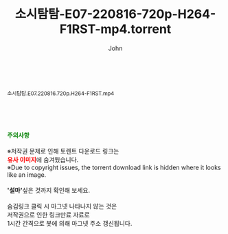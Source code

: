 ﻿---
layout: post
title:  "소시탐탐-E07-220816-720p-H264-F1RST-mp4.torrent"
author: John
categories: [ 방송/음악 ]
tags: [  ]
image:  
description: "소시탐탐-E07-220816-720p-H264-F1RST-mp4 torrent 정보 공유"
toc: true
toc_sticky: true
---

<br>
<div class="view-img">
<a class="view_image" href="http://torrentmobile61.com/bbs/view_image.php?fn=%2Fdata%2Ffile%2Fmusic%2F3735183265_S1AmXq7b_eef9ce15818d0a27c39caebff3658a5e0fc1ca46.jpg" target="_blank"><img alt="" class="img-tag" content="http://torrentmobile61.com/data/file/music/3735183265_S1AmXq7b_eef9ce15818d0a27c39caebff3658a5e0fc1ca46.jpg" itemprop="image" src="http://torrentmobile61.com/data/file/music/thumb-3735183265_S1AmXq7b_eef9ce15818d0a27c39caebff3658a5e0fc1ca46_835x2212.jpg"/></a></div><div class="view-content" itemprop="description">
<p><span style="font-size:12px;">소시탐탐.E07.220816.720p.H264-F1RST.mp4</span> </p> </div>
    
<br><br><br>
<p data-ke-size="size16"><b><span style="color: green;">주의사항</span></b><br /><br />※저작권 문제로 인해 토렌트 다운로드 링크는<br /><b><span style="color: red;">유사 이미지</span></b>에 숨겨뒀습니다.<br />※Due to copyright issues, the torrent download link is hidden where it looks like an image.<br /><br /><b>'설마'</b>싶은 것까지 확인해 보세요.<br /><br />숨김링크 클릭 시 마그넷 나타나지 않는 것은<br />저작권으로 인한 링크만료 자료로<br />1시간 간격으로 봇에 의해 마그넷 주소 갱신됩니다.</p>
